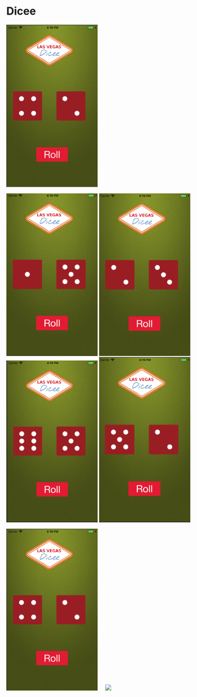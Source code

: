 # Dicee


<img src="https://github.com/Abakrii/Dicee/blob/master/Screen%20shoots/Screen%20Shot%202018-10-19%20at%204.18.16%20PM.png?raw=true" width="240">&nbsp;&nbsp;&nbsp;&nbsp;


<img src = "https://github.com/Abakrii/Dicee/blob/master/Screen%20shoots/Screen%20Shot%202018-10-19%20at%204.18.35%20PM.png?raw=true" width="240">



<img src = "https://github.com/Abakrii/Dicee/blob/master/Screen%20shoots/Screen%20Shot%202018-10-19%20at%204.18.56%20PM.png?raw=true" width="240">


<img src= "https://github.com/Abakrii/Dicee/blob/master/Screen%20shoots/Screen%20Shot%202018-10-19%20at%204.19.09%20PM.png?raw=true" width="240">

<img src = "https://github.com/Abakrii/Dicee/blob/master/Screen%20shoots/Screen%20Shot%202018-10-19%20at%204.19.21%20PM.png?raw=true" width="240">


<img src="https://github.com/Abakrii/Dicee/blob/master/Screen%20shoots/Screen%20Shot%202018-10-19%20at%204.18.16%20PM.png?raw=true" width="240">&nbsp;&nbsp;&nbsp;&nbsp;
<img src="https://github.com/wix/react-native/blob/master/src/videos/rnn-example-demo.gif?raw=true" width="240">
